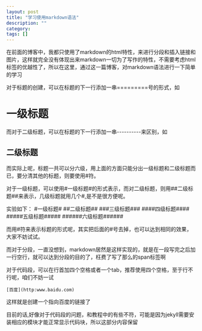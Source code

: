 ```yaml
---
layout: post
title: "学习使用markdown语法"
description: ""
category: 
tags: []
---
```

在前面的博客中，我都只使用了markdown的html特性，来进行分段和插入链接和图片，这样就完全没有体现出来markdown一切为了写作的特性，不需要考虑html标签的优越性了，所以在这里，通过这一篇博客，对markdown语法进行一下简单的学习

对于标题的创建，可以在标题的下一行添加一串=========号的形式，如

一级标题
===============================
而对于二级标题，可以在标题的下一行添加一串----------来区别，如

二级标题
----------------------
而实际上呢，标题一共可以分六级，用上面的方面只能分出一级标题和二级标题而已，要分清其他的标题，则要使用#符。

对于一级标题，可以使用#一级标题#的形式表示，而对二级标题，则用##二级标题##来表示，几级标题就用几个#,是不是很方便呢。

实验如下：
#一级标题#
##二级标题##
###三级标题###
####四级标题####
#####五级标题#####
######六级标题######

而用#符来表示标题的形式呢，其实把后面的#号去掉，也可以达到相同的效果，大家不妨试试。

而对于分段，一直没想到，markdown居然是这样实现的，就是在一段写完之后加一行空行，就可以达到分段的目的了，枉费了写了那么的span标签啊

对于代码段，可以在行首加四个空格或者一个tab，推荐使用四个空格，至于行不行呢，咱们不妨一试

    [百度](http:www.baidu.com)
    
这样就是创建一个指向百度的链接了

目前的话,好像对于代码段的问题，和教程中的有些不符，可能是因为jekyll需要安装相应的模块才能正常显示代码块，所以这部分内容保留
